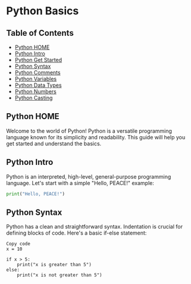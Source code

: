 # Python Basics

## Table of Contents
- [Python HOME](#python-home)
- [Python Intro](#python-intro)
- [Python Get Started](#python-get-started)
- [Python Syntax](#python-syntax)
- [Python Comments](#python-comments)
- [Python Variables](#python-variables)
- [Python Data Types](#python-data-types)
- [Python Numbers](#python-numbers)
- [Python Casting](#python-casting)

## Python HOME
Welcome to the world of Python! Python is a versatile programming language known for its simplicity and readability. This guide will help you get started and understand the basics.

## Python Intro
Python is an interpreted, high-level, general-purpose programming language. Let's start with a simple "Hello, PEACE!" example:

```python
print("Hello, PEACE!")
```

## Python Syntax

Python has a clean and straightforward syntax. Indentation is crucial for defining blocks of code. Here's a basic if-else statement:

```
Copy code
x = 10

if x > 5:
    print("x is greater than 5")
else:
    print("x is not greater than 5")
```

